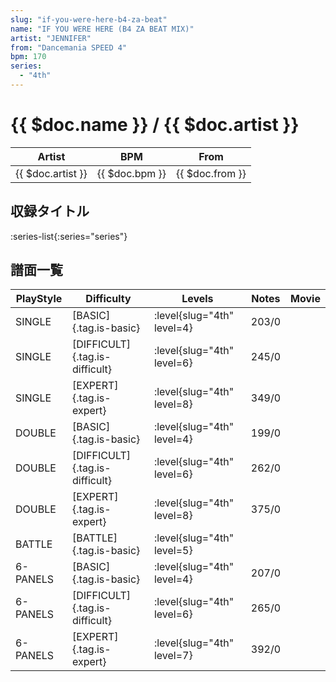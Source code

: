 ```yaml
---
slug: "if-you-were-here-b4-za-beat"
name: "IF YOU WERE HERE (B4 ZA BEAT MIX)"
artist: "JENNIFER"
from: "Dancemania SPEED 4"
bpm: 170
series:
  - "4th"
---
```


# {{ $doc.name }} / {{ $doc.artist }}

|Artist|BPM|From|
|------|---|----|
|{{ $doc.artist }}|{{ $doc.bpm }}|{{ $doc.from }}|

## 収録タイトル

:series-list{:series="series"}

## 譜面一覧

|PlayStyle|Difficulty|Levels|Notes|Movie|
|---------|----------|------|-----|-----|
|SINGLE|[BASIC]{.tag.is-basic}|<div class="field is-grouped is-grouped-multiline"> :level{slug="4th" level=4}</div>|203/0||
|SINGLE|[DIFFICULT]{.tag.is-difficult}|<div class="field is-grouped is-grouped-multiline"> :level{slug="4th" level=6}</div>|245/0||
|SINGLE|[EXPERT]{.tag.is-expert}|<div class="field is-grouped is-grouped-multiline"> :level{slug="4th" level=8}</div>|349/0||
|DOUBLE|[BASIC]{.tag.is-basic}|<div class="field is-grouped is-grouped-multiline"> :level{slug="4th" level=4}</div>|199/0||
|DOUBLE|[DIFFICULT]{.tag.is-difficult}|<div class="field is-grouped is-grouped-multiline"> :level{slug="4th" level=6}</div>|262/0||
|DOUBLE|[EXPERT]{.tag.is-expert}|<div class="field is-grouped is-grouped-multiline"> :level{slug="4th" level=8}</div>|375/0||
|BATTLE|[BATTLE]{.tag.is-basic}|<div class="field is-grouped is-grouped-multiline"> :level{slug="4th" level=5}</div>|||
|6-PANELS|[BASIC]{.tag.is-basic}|<div class="field is-grouped is-grouped-multiline"> :level{slug="4th" level=4}</div>|207/0||
|6-PANELS|[DIFFICULT]{.tag.is-difficult}|<div class="field is-grouped is-grouped-multiline"> :level{slug="4th" level=6}</div>|265/0||
|6-PANELS|[EXPERT]{.tag.is-expert}|<div class="field is-grouped is-grouped-multiline"> :level{slug="4th" level=7}</div>|392/0||
